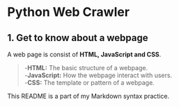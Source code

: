 # Python Web Crawler

## 1. Get to know about a webpage
A web page is consist of **HTML, JavaScript and CSS**.  
>-**HTML:** The basic structure of a webpage.  
>-**JavaScript:** How the webpage interact with users.  
>-**CSS:** The template or pattern of a webpage.

This README is a part of my Markdown syntax practice.

